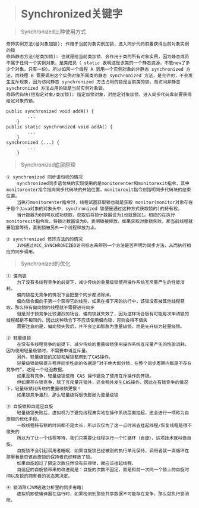 > # Synchronized关键字

> Synchronized三种使用方式

    修饰实例方法(给对象加锁): 作用于当前对象实例加锁，进入同步代码前要获得当前对象实例的锁
    修饰静态方法(给类加锁): 也就是给当前类加锁，会作用于类的所有对象实例，因为静态成员不属于任何一个实例对象，是类成员（ static 表明这是该类的一个静态资源，不管new了多少个对象，只有一份）。所以如果一个线程 A 调用一个实例对象的非静态 synchronized 方法，而线程 B 需要调用这个实例对象所属类的静态 synchronized 方法，是允许的，不会发生互斥现象，因为访问静态 synchronized 方法占用的锁是当前类的锁，而访问非静态 synchronized 方法占用的锁是当前实例对象锁。
    修饰代码块(给指定对象/类加锁): 指定加锁对象，对给定对象加锁，进入同步代码库前要获得给定对象的锁。
    
    public synchronized void addA() {
            ...
        }
    public static synchronized void addA() {
            ...
        }
    synchronized (...) {
            ...
        }
    
> Synchronized底层原理

    ① synchronized 同步语句块的情况
        synchronized同步语句块的实现使用的是monitorenter和monitorexit指令，其中monitorenter指令指向同步代码块的开始位置，monitorexit指令则指明同步代码块的结束位置。
        当执行monitorenter指令时，线程试图获取锁也就是获取 monitor(monitor对象存在于每个Java对象的对象头中，synchronized 锁便是通过这种方式获取锁的)的持有权。
        当计数器为0则可以成功获取，获取后将锁计数器设为1也就是加1。相应的在执行monitorexit指令后，将锁计数器设为0，表明锁被释放。如果获取对象锁失败，那当前线程就要阻塞等待，直到锁被另外一个线程释放为止。
     
    ② synchronized 修饰方法的的情况
        JVM通过ACC_SYNCHRONIZED访问标志来辨别一个方法是否声明为同步方法，从而执行相应的同步调用。

> Synchronized的优化

    ① 偏向锁
        为了没有多线程竞争的前提下，减少传统的重量级锁使用操作系统互斥量产生的性能消耗。
        偏向锁在无竞争的情况下会把整个同步都消除掉。
        偏向锁会偏向于第一个获得它的线程，如果在接下来的执行中，该锁没有被其他线程获取，那么持有偏向锁的线程就不需要进行同步
        但是对于锁竞争比较激烈的场合，偏向锁就失效了，因为这样场合极有可能每次申请锁的线程都是不相同的，因此这种场合下不应该使用偏向锁，否则会得不偿失
        需要注意的是，偏向锁失败后，并不会立即膨胀为重量级锁，而是先升级为轻量级锁。
        
    ② 轻量级锁
        在没有多线程竞争的前提下，减少传统的重量级锁使用操作系统互斥量产生的性能消耗，因为使用轻量级锁时，不需要申请互斥量。
        另外，轻量级锁的加锁和解锁都用到了CAS操作。
        轻量级锁能够提升程序同步性能的依据是“对于绝大部分锁，在整个同步周期内都是不存在竞争的”，这是一个经验数据。
        如果没有竞争，轻量级锁使用 CAS 操作避免了使用互斥操作的开销。
        但如果存在锁竞争，除了互斥量开销外，还会额外发生CAS操作，因此在有锁竞争的情况下，轻量级锁比传统的重量级锁更慢！
        如果锁竞争激烈，那么轻量级将很快膨胀为重量级锁
        
    ③ 自旋锁和自适应自旋
        轻量级锁失败后，虚拟机为了避免线程真实地在操作系统层面挂起，还会进行一项称为自旋锁的优化手段。
        一般线程持有锁的时间都不是太长，所以仅仅为了这一点时间去挂起线程/恢复线程是得不偿失的
        所以为了让一个线程等待，我们只需要让线程执行一个忙循环（自旋），这项技术就叫做自旋。
        自旋锁不会引起调用者睡眠，如果自旋锁已经被别的执行单元保持，调用者就一直循环在那里看是否该自旋锁的保持者已经释放了锁。
        如果自旋超过了限定次数任然没有获得锁，就应该挂起线程，
        自适应的自旋锁带来的改进就是：自旋的次数不固定，而是和前一次同一个锁上的自旋时间以及锁的拥有者的状态来决定。
        
    ④ 锁消除(JVM逃逸分析里的同步省略)
        虚拟机即使编译器在运行时，如果检测到那些共享数据不可能存在竞争，那么就执行锁消除。
   
    
        